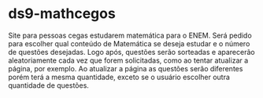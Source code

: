 # ds9-mathcegos
Site para pessoas cegas estudarem matemática para o ENEM.
Será pedido para escolher qual conteúdo de Matemática se deseja estudar e o número de questões desejadas.
Logo após, questões serão sorteadas e aparecerão aleatoriamente cada vez que forem solicitadas, como ao tentar atualizar a página, por exemplo.
Ao atualizar a página as questões serão diferentes porém terá a mesma quantidade, exceto se o usuário escolher outra quantidade de questões.
